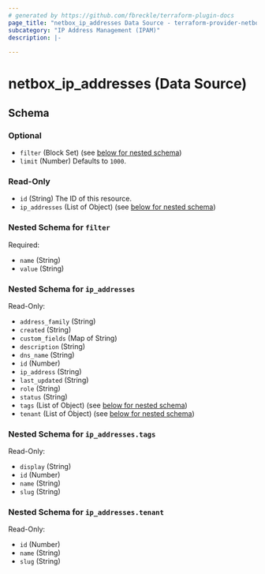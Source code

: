 ```yaml
---
# generated by https://github.com/fbreckle/terraform-plugin-docs
page_title: "netbox_ip_addresses Data Source - terraform-provider-netbox"
subcategory: "IP Address Management (IPAM)"
description: |-
  
---
```


# netbox_ip_addresses (Data Source)





<!-- schema generated by tfplugindocs -->
## Schema

### Optional

- `filter` (Block Set) (see [below for nested schema](#nestedblock--filter))
- `limit` (Number) Defaults to `1000`.

### Read-Only

- `id` (String) The ID of this resource.
- `ip_addresses` (List of Object) (see [below for nested schema](#nestedatt--ip_addresses))

<a id="nestedblock--filter"></a>
### Nested Schema for `filter`

Required:

- `name` (String)
- `value` (String)


<a id="nestedatt--ip_addresses"></a>
### Nested Schema for `ip_addresses`

Read-Only:

- `address_family` (String)
- `created` (String)
- `custom_fields` (Map of String)
- `description` (String)
- `dns_name` (String)
- `id` (Number)
- `ip_address` (String)
- `last_updated` (String)
- `role` (String)
- `status` (String)
- `tags` (List of Object) (see [below for nested schema](#nestedobjatt--ip_addresses--tags))
- `tenant` (List of Object) (see [below for nested schema](#nestedobjatt--ip_addresses--tenant))

<a id="nestedobjatt--ip_addresses--tags"></a>
### Nested Schema for `ip_addresses.tags`

Read-Only:

- `display` (String)
- `id` (Number)
- `name` (String)
- `slug` (String)


<a id="nestedobjatt--ip_addresses--tenant"></a>
### Nested Schema for `ip_addresses.tenant`

Read-Only:

- `id` (Number)
- `name` (String)
- `slug` (String)


